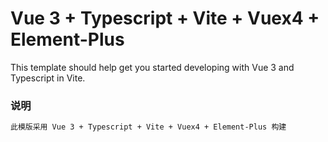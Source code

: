 # Vue 3 + Typescript + Vite + Vuex4 + Element-Plus

This template should help get you started developing with Vue 3 and Typescript in Vite.

### 说明
```markdown
此模版采用 Vue 3 + Typescript + Vite + Vuex4 + Element-Plus 构建
```

